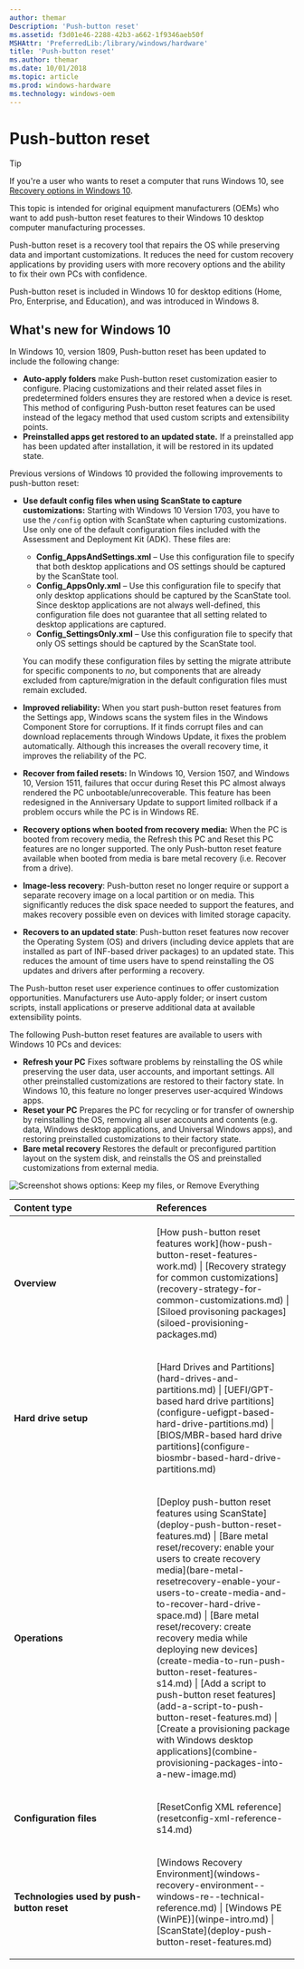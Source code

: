 ```yaml
---
author: themar
Description: 'Push-button reset'
ms.assetid: f3d01e46-2288-42b3-a662-1f9346aeb50f
MSHAttr: 'PreferredLib:/library/windows/hardware'
title: 'Push-button reset'
ms.author: themar
ms.date: 10/01/2018
ms.topic: article
ms.prod: windows-hardware
ms.technology: windows-oem
---
```


# Push-button reset

> [!Tip]
> If you're a user who wants to reset a computer that runs Windows 10, see [Recovery options in Windows 10](http://windows.microsoft.com/en-us/windows-10/windows-10-recovery-options).

This topic is intended for original equipment manufacturers (OEMs) who want to add push-button reset features to their Windows 10 desktop computer manufacturing processes. 

Push-button reset is a recovery tool that repairs the OS while preserving data and important customizations. It reduces the need for custom recovery applications by providing users with more recovery options and the ability to fix their own PCs with confidence.

Push-button reset is included in Windows 10 for desktop editions (Home, Pro, Enterprise, and Education), and was introduced in Windows 8.

## What's new for Windows 10

In Windows 10, version 1809, Push-button reset has been updated to include the following change:

- **Auto-apply folders** make Push-button reset customization easier to configure. Placing customizations and their related asset files in predetermined folders ensures they are restored when a device is reset. This method of configuring Push-button reset features can be used instead of the legacy method that used custom scripts and extensibility points.
- **Preinstalled apps get restored to an updated state.** If a preinstalled app has been updated after installation, it will be restored in its updated state.

Previous versions of Windows 10 provided the following improvements to push-button reset:
-   **Use default config files when using ScanState to capture customizations:**  Starting with Windows 10 Version 1703, you have to use the `/config` option with ScanState when capturing customizations. Use only one of the default configuration files included with the Assessment and Deployment Kit (ADK). These files are:
    - **Config_AppsAndSettings.xml** – Use this configuration file to specify that both desktop applications and OS settings should be captured by the ScanState tool. 
    - **Config_AppsOnly.xml** – Use this configuration file to specify that only desktop applications should be captured by the ScanState tool. Since desktop applications are not always well-defined, this configuration file does not guarantee that all setting related to desktop applications are captured.
    - **Config_SettingsOnly.xml** – Use this configuration file to specify that only OS settings should be captured by the ScanState tool.

     You can modify these configuration files by setting the migrate attribute for specific components to *no*, but components that are already excluded from capture/migration in the default configuration files must remain excluded.
-   **Improved reliability:** When you start push-button reset features from the Settings app, Windows scans the system files in the Windows Component Store for corruptions. If it finds corrupt files and can download replacements through Windows Update, it fixes the problem automatically. Although this increases the overall recovery time, it improves the reliability of the PC.
-   **Recover from failed resets:** In Windows 10, Version 1507, and Windows 10, Version 1511, failures that occur during Reset this PC almost always rendered the PC unbootable/unrecoverable. This feature has been redesigned in the Anniversary Update to support limited rollback if a problem occurs while the PC is in Windows RE.
-   **Recovery options when booted from recovery media:** When the PC is booted from recovery media, the Refresh this PC and Reset this PC features are no longer supported. The only Push-button reset feature available when booted from media is bare metal recovery (i.e. Recover from a drive).
-   **Image-less recovery**: Push-button reset no longer require or support a separate recovery image on a local partition or on media. This significantly reduces the disk space needed to support the features, and makes recovery possible even on devices with limited storage capacity.
-   **Recovers to an updated state**: Push-button reset features now recover the Operating System (OS) and drivers (including device applets that are installed as part of INF-based driver packages) to an updated state. This reduces the amount of time users have to spend reinstalling the OS updates and drivers after performing a recovery.

The Push-button reset user experience continues to offer customization opportunities. Manufacturers use Auto-apply folder; or insert custom scripts, install applications or preserve additional data at available extensibility points.

The following Push-button reset features are available to users with Windows 10 PCs and devices:

-   **Refresh your PC** Fixes software problems by reinstalling the OS while preserving the user data, user accounts, and important settings. All other preinstalled customizations are restored to their factory state. In Windows 10, this feature no longer preserves user-acquired Windows apps.
-   **Reset your PC** Prepares the PC for recycling or for transfer of ownership by reinstalling the OS, removing all user accounts and contents (e.g. data, Windows desktop applications, and Universal Windows apps), and restoring preinstalled customizations to their factory state.
-   **Bare metal recovery** Restores the default or preconfigured partition layout on the system disk, and reinstalls the OS and preinstalled customizations from external media.

![Screenshot shows options: Keep my files, or Remove Everything](images/dep-winre-pbr.png)

<table>
<colgroup>
<col width="50%" />
<col width="50%" />
</colgroup>
<thead>
<tr class="header">
<th align="left">Content type</th>
<th align="left">References</th>
</tr>
</thead>
<tbody>
<tr class="odd">
<td align="left"><p><strong>Overview</strong></p></td>
<td align="left"><p>[How push-button reset features work](how-push-button-reset-features-work.md) | [Recovery strategy for common customizations](recovery-strategy-for-common-customizations.md) | [Siloed provisoning packages](siloed-provisioning-packages.md) </p></td>
</tr>
<tr class="even">
<td align="left"><p><strong>Hard drive setup</strong></p></td>
<td align="left"><p>[Hard Drives and Partitions](hard-drives-and-partitions.md) | [UEFI/GPT-based hard drive partitions](configure-uefigpt-based-hard-drive-partitions.md) | [BIOS/MBR-based hard drive partitions](configure-biosmbr-based-hard-drive-partitions.md)</p></td>
</tr>
<tr class="odd">
<td align="left"><p><strong>Operations</strong></p></td>
<td align="left"><p>[Deploy push-button reset features using ScanState](deploy-push-button-reset-features.md) | [Bare metal reset/recovery: enable your users to create recovery media](bare-metal-resetrecovery-enable-your-users-to-create-media-and-to-recover-hard-drive-space.md) | [Bare metal reset/recovery: create recovery media while deploying new devices](create-media-to-run-push-button-reset-features-s14.md) | [Add a script to push-button reset features](add-a-script-to-push-button-reset-features.md) | [Create a provisioning package with Windows desktop applications](combine-provisioning-packages-into-a-new-image.md) </p></td>
</tr>
<tr class="even">
<td align="left"><p><strong>Configuration files</strong></p></td>
<td align="left"><p>[ResetConfig XML reference](resetconfig-xml-reference-s14.md)</p></td>
</tr>
<tr class="odd">
<td align="left"><p><strong>Technologies used by push-button reset</strong></p></td>
<td align="left"><p>[Windows Recovery Environment](windows-recovery-environment--windows-re--technical-reference.md) | [Windows PE (WinPE)](winpe-intro.md) | [ScanState](deploy-push-button-reset-features.md)</p></td>
</tr>
</tbody>
</table>

 

 

 





